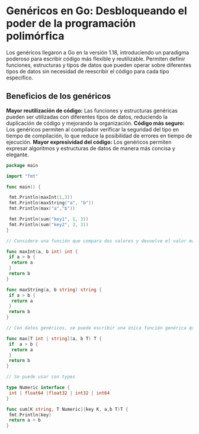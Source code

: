 # Genéricos en Go: Desbloqueando el poder de la programación polimórfica

Los genéricos llegaron a Go en la versión 1.18, introduciendo un paradigma poderoso para escribir código más flexible y reutilizable. Permiten definir funciones, estructuras y tipos de datos que pueden operar sobre diferentes tipos de datos sin necesidad de reescribir el código para cada tipo específico.

## Beneficios de los genéricos

**Mayor reutilización de código:** Las funciones y estructuras genéricas pueden ser utilizadas con diferentes tipos de datos, reduciendo la duplicación de código y mejorando la organización.
**Código más seguro:** Los genéricos permiten al compilador verificar la seguridad del tipo en tiempo de compilación, lo que reduce la posibilidad de errores en tiempo de ejecución.
**Mayor expresividad del código:** Los genéricos permiten expresar algoritmos y estructuras de datos de manera más concisa y elegante.

```go
package main

import "fmt"

func main() {

 fmt.Println(maxInt(1,3))
 fmt.Println(maxString("a", "b"))
 fmt.Println(max("a","b"))

 fmt.Println(sum("key1", 1, 3))
 fmt.Println(sum("key2", 3, 3))
}

// Considere una función que compara dos valores y devuelve el valor más grande. En Go tradicional, se necesitarían dos funciones separadas para comparar números enteros y cadenas de texto.

func maxInt(a, b int) int {
 if a > b {
  return a
 }
 return b
}

func maxString(a, b string) string {
 if a > b {
  return a
 }
 return b
}

// Con datos genéricos, se puede escribir una única función genérica que compara dos valores de cualquier tipo comparable.

func max[T int | string](a, b T) T {
 if  a > b {
  return a
 }
 return b
}

// Se puede usar con types

type Numeric interface {
 int | float64 |float32 | int32 | int64
}

func sum[K string, T Numeric](key K, a,b T)T {
 fmt.Println(key)
 return a + b
}
```
